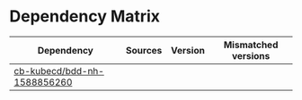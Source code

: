 # Dependency Matrix

Dependency | Sources | Version | Mismatched versions
---------- | ------- | ------- | -------------------
[cb-kubecd/bdd-nh-1588856260](https://github.com/cb-kubecd/bdd-nh-1588856260.git) |  | []() | 
